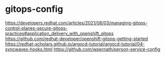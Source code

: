 # gitops-config

https://developers.redhat.com/articles/2021/08/03/managing-gitops-control-planes-secure-gitops-practices#application_delivery_with_openshift_gitops
https://github.com/redhat-developer/openshift-gitops-getting-started
https://redhat-scholars.github.io/argocd-tutorial/argocd-tutorial/04-syncwaves-hooks.html
https://github.com/wpernath/person-service-config



